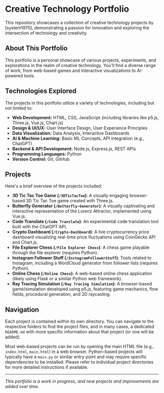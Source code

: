 # Creative Technology Portfolio

This repository showcases a collection of creative technology projects by [system1970], demonstrating a passion for innovation and exploring the intersection of technology and creativity.

## About This Portfolio

This portfolio is a personal showcase of various projects, experiments, and explorations in the realm of creative technology. You'll find a diverse range of work, from web-based games and interactive visualizations to AI-powered tools.

## Technologies Explored

The projects in this portfolio utilize a variety of technologies, including but not limited to:

*   **Web Development:** HTML, CSS, JavaScript (including libraries like p5.js, Three.js, Vue.js, Chart.js)
*   **Design & UI/UX:** User Interface Design, User Experience Principles
*   **Data Visualization:** Data Analysis, Interactive Dashboards
*   **AI & Machine Learning:** Basic ML Concepts, API integration (e.g., ChatGPT)
*   **Backend & API Development:** Node.js, Express.js, REST APIs
*   **Programming Languages:** Python
*   **Version Control:** Git, GitHub

## Projects

Here's a brief overview of the projects included:

*   **3D Tic Tac Toe Game (`/3DTicTacToe`)**: A visually engaging browser-based 3D Tic Tac Toe game created with Three.js.
*   **Butterfly Generator (`/Butterfly-Generator`)**: A visually captivating and interactive representation of the Lorenz Attractor, implemented using Vue.js.
*   **Code Translate (`/Code Translate`)**: An experimental code translation tool built with the ChatGPT API.
*   **Crypto Dashboard (`/Crypto-Dashboard`)**: A live cryptocurrency price dashboard visualizing real-time price fluctuations using CoinGecko API and Chart.js.
*   **File Explorer Chess (`/File Explorer Chess`)**: A chess game playable through the file explorer (requires Python).
*   **Instagram Follower Stuff (`/InstagramFollowerStuff`)**: Tools related to Instagram, including a WordCloud generator from follower lists (requires Python).
*   **Online Chess (`/Online Chess`)**: A web-based online chess application (likely using Flask or a similar Python web framework).
*   **Ray Tracing Simulation (`/Ray Tracing Simulation`)**: A browser-based game/simulation developed using p5.js, featuring game mechanics, flow fields, procedural generation, and 2D raycasting.

## Navigation

Each project is contained within its own directory. You can navigate to the respective folders to find the project files, and in many cases, a dedicated `README.md` with more specific information about that project (or one will be added).

Most web-based projects can be run by opening the main HTML file (e.g., `index.html`, `main.html`) in a web browser. Python-based projects will typically have a `main.py` or similar entry point and may require specific dependencies to be installed. Please refer to individual project directories for more detailed instructions if available.

---

*This portfolio is a work in progress, and new projects and improvements are added over time.*
